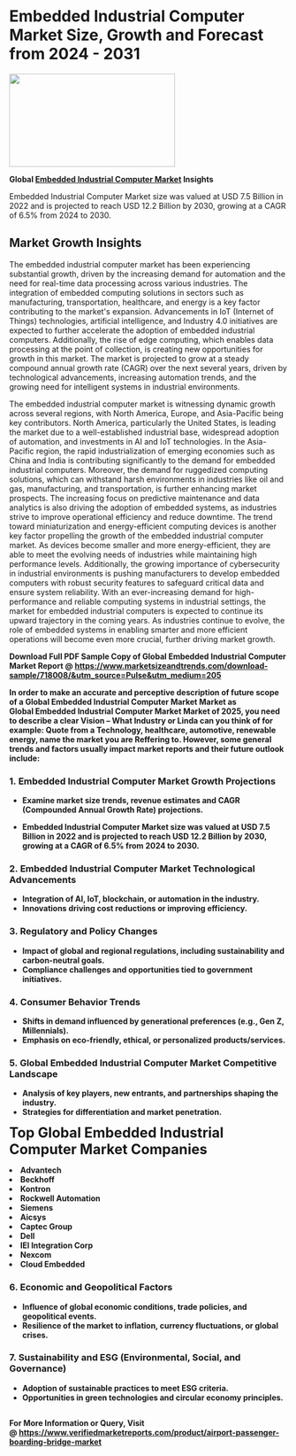 <H1>Embedded Industrial Computer Market Size, Growth and Forecast from 2024 - 2031</H1><img class="aligncenter size-medium wp-image-584254" src="https://thirdeyenews.in/wp-content/uploads/2024/09/Global-Market-Research-300x168.jpeg" alt="" width="300" height="168" /><p><strong>Global&nbsp;<a href="https://www.marketsizeandtrends.com/download-sample/718008/&amp;utm_source=Pulse&amp;utm_medium=205">Embedded Industrial Computer Market</a> Insights</strong></p><p>Embedded Industrial Computer Market size was valued at USD 7.5 Billion in 2022 and is projected to reach USD 12.2 Billion by 2030, growing at a CAGR of 6.5% from 2024 to 2030.</p><p><h2>Market Growth Insights</h2> <p>The embedded industrial computer market has been experiencing substantial growth, driven by the increasing demand for automation and the need for real-time data processing across various industries. The integration of embedded computing solutions in sectors such as manufacturing, transportation, healthcare, and energy is a key factor contributing to the market's expansion. Advancements in IoT (Internet of Things) technologies, artificial intelligence, and Industry 4.0 initiatives are expected to further accelerate the adoption of embedded industrial computers. Additionally, the rise of edge computing, which enables data processing at the point of collection, is creating new opportunities for growth in this market. The market is projected to grow at a steady compound annual growth rate (CAGR) over the next several years, driven by technological advancements, increasing automation trends, and the growing need for intelligent systems in industrial environments.</p> <p><strong></strong></p> <p>The embedded industrial computer market is witnessing dynamic growth across several regions, with North America, Europe, and Asia-Pacific being key contributors. North America, particularly the United States, is leading the market due to a well-established industrial base, widespread adoption of automation, and investments in AI and IoT technologies. In the Asia-Pacific region, the rapid industrialization of emerging economies such as China and India is contributing significantly to the demand for embedded industrial computers. Moreover, the demand for ruggedized computing solutions, which can withstand harsh environments in industries like oil and gas, manufacturing, and transportation, is further enhancing market prospects. The increasing focus on predictive maintenance and data analytics is also driving the adoption of embedded systems, as industries strive to improve operational efficiency and reduce downtime. The trend toward miniaturization and energy-efficient computing devices is another key factor propelling the growth of the embedded industrial computer market. As devices become smaller and more energy-efficient, they are able to meet the evolving needs of industries while maintaining high performance levels. Additionally, the growing importance of cybersecurity in industrial environments is pushing manufacturers to develop embedded computers with robust security features to safeguard critical data and ensure system reliability. With an ever-increasing demand for high-performance and reliable computing systems in industrial settings, the market for embedded industrial computers is expected to continue its upward trajectory in the coming years. As industries continue to evolve, the role of embedded systems in enabling smarter and more efficient operations will become even more crucial, further driving market growth. <p><strong></p><p><span class=""><strong>Download Full PDF Sample Copy of Global Embedded Industrial Computer Market Report</strong> @ <a href="https://www.marketsizeandtrends.com/download-sample/718008/&amp;utm_source=Pulse&amp;utm_medium=205" target="_blank">https://www.marketsizeandtrends.com/download-sample/718008/&amp;utm_source=Pulse&amp;utm_medium=205</a></span></p><p>In order to make an accurate and perceptive description of future scope of a Global&nbsp;Embedded Industrial Computer Market Market as Global&nbsp;Embedded Industrial Computer Market Market of 2025, you need to describe a clear Vision &ndash; What Industry or Linda can you think of for example: Quote from a Technology, healthcare, automotive, renewable energy, name the market you are Reffering to. However, some general trends and factors usually impact market reports and their future outlook include:</p><h3>1.&nbsp;<strong>Embedded Industrial Computer Market Growth Projections</strong></h3><ul><li>Examine market size trends, revenue estimates and CAGR (Compounded Annual Growth Rate) projections.</li><li><p>Embedded Industrial Computer Market size was valued at USD 7.5 Billion in 2022 and is projected to reach USD 12.2 Billion by 2030, growing at a CAGR of 6.5% from 2024 to 2030.</p></li></ul><h3>2.&nbsp;<strong>Embedded Industrial Computer Market Technological Advancements</strong></h3><ul><li>Integration of AI, IoT, blockchain, or automation in the industry.</li><li>Innovations driving cost reductions or improving efficiency.</li></ul><h3>3.&nbsp;<strong>Regulatory and Policy Changes</strong></h3><ul><li>Impact of global and regional regulations, including sustainability and carbon-neutral goals.</li><li>Compliance challenges and opportunities tied to government initiatives.</li></ul><h3>4.&nbsp;<strong>Consumer Behavior Trends</strong></h3><ul><li>Shifts in demand influenced by generational preferences (e.g., Gen Z, Millennials).</li><li>Emphasis on eco-friendly, ethical, or personalized products/services.</li></ul><h3>5.&nbsp;<strong>Global Embedded Industrial Computer Market Competitive Landscape</strong></h3><ul><li>Analysis of key players, new entrants, and partnerships shaping the industry.</li><li>Strategies for differentiation and market penetration.</li></ul><p data-pm-slice="1 1 []"><span style="color: inherit; font-family: inherit; font-size: 25px;">Top Global Embedded Industrial Computer Market Companies</span></p><div class="" data-test-id=""><p><li>Advantech</li><li> Beckhoff</li><li> Kontron</li><li> Rockwell Automation</li><li> Siemens</li><li> Aicsys</li><li> Captec Group</li><li> Dell</li><li> IEI Integration Corp</li><li> Nexcom</li><li> Cloud Embedded</li></p></div><h3>6.&nbsp;<strong>Economic and Geopolitical Factors</strong></h3><ul><li>Influence of global economic conditions, trade policies, and geopolitical events.</li><li>Resilience of the market to inflation, currency fluctuations, or global crises.</li></ul><h3>7.&nbsp;<strong>Sustainability and ESG (Environmental, Social, and Governance)</strong></h3><ul><li>Adoption of sustainable practices to meet ESG criteria.</li><li>Opportunities in green technologies and circular economy principles.</li></ul><h2><strong style="font-size: 14px;">For More Information or Query, Visit @&nbsp;</strong><a style="background-color: #ffffff; font-size: 14px;" href="https://www.marketsizeandtrends.com/report/embedded-industrial-computer-market/" target="_blank">https://www.verifiedmarketreports.com/product/airport-passenger-boarding-bridge-market</a></h2>
